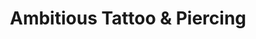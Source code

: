 ---
title: "Ambitious Tattoo & Piercing"
url: /chula-vista/ambitious-tattoo-and-piercing/
shop: tattoo
---